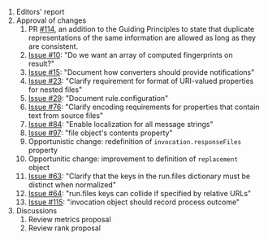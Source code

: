 1. Editors' report
2. Approval of changes
    1. PR [#114](https://github.com/oasis-tcs/sarif-spec/issues/114), an addition to the Guiding Principles to state that duplicate representations of the same information are allowed as long as they are consistent.
    2. [Issue #10](https://github.com/oasis-tcs/sarif-spec/issues/10): "Do we want an array of computed fingerprints on result?"
    3. [Issue #15](https://github.com/oasis-tcs/sarif-spec/issues/15): "Document how converters should provide notifications"
    4. [Issue #23](https://github.com/oasis-tcs/sarif-spec/issues/23): "Clarify requirement for format of URI-valued properties for nested files"
    5. [Issue #29](https://github.com/oasis-tcs/sarif-spec/issues/29): "Document rule.configuration"
    6. [Issue #76](https://github.com/oasis-tcs/sarif-spec/issues/76): "Clarify encoding requirements for properties that contain text from source files"
    7. [Issue #84](https://github.com/oasis-tcs/sarif-spec/issues/84): "Enable localization for all message strings"
    8. [Issue #97](https://github.com/oasis-tcs/sarif-spec/issues/97): "file object's contents property"
    9. Opportunistic change: redefinition of `invocation.responseFiles` property
    10. Opportunitic change: improvement to definition of `replacement` object
    11. [Issue #63](https://github.com/oasis-tcs/sarif-spec/issues/63): "Clarify that the keys in the run.files dictionary must be distinct when normalized"
    12. [Issue #64](https://github.com/oasis-tcs/sarif-spec/issues/64): "run.files keys can collide if specified by relative URLs"
    13. [Issue #115](https://github.com/oasis-tcs/sarif-spec/issues/115): "invocation object should record process outcome"
3. Discussions
    1. Review metrics proposal
    2. Review rank proposal
